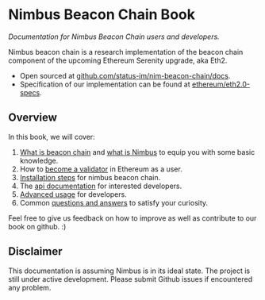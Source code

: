 # Nimbus Beacon Chain Book

_Documentation for Nimbus Beacon Chain users and developers._

Nimbus beacon chain is a research implementation of the beacon chain component of the upcoming Ethereum Serenity upgrade, aka Eth2.

- Open sourced at [github.com/status-im/nim-beacon-chain/docs](github.com/status-im/nim-beacon-chain/docs).
- Specification of our implementation can be found at [ethereum/eth2.0-specs](https://github.com/ethereum/eth2.0-specs/tree/v0.11.1#phase-0).

## Overview

In this book, we will cover:

1. [What is beacon chain](./beacon-chain.md) and [what is Nimbus](./nimbus.md) to equip you with some basic knowledge.
2. How to [become a validator](./validator.md) in Ethereum as a user.
3. [Installation steps](./install.md) for nimbus beacon chain.
4. The [api documentation](./api.md) for interested developers.
5. [Advanced usage](./advanced.md) for developers.
6. Common [questions and answers](./faq.md) to satisfy your curiosity.

Feel free to give us feedback on how to improve as well as contribute to our book on github. :)

## Disclaimer

This documentation is assuming Nimbus is in its ideal state. The project is still under active development. Please submit Github issues if encountered any problem.

<!-- > > > TODO:

1. fill up the gitbook content
2. write questions in the faq.md page -->
